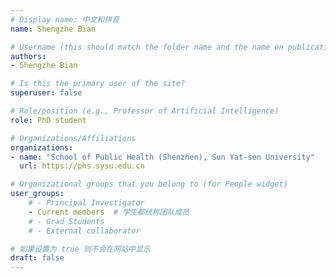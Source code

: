 ```yaml
---
# Display name: 中文和拼音
name: Shengzhe Bian

# Username (this should match the folder name and the name on publications)
authors:
- Shengzhe Bian

# Is this the primary user of the site?
superuser: false

# Role/position (e.g., Professor of Artificial Intelligence)
role: PhD student

# Organizations/Affiliations
organizations:
- name: "School of Public Health (Shenzhen), Sun Yat-sen University" 
  url: https://phs.sysu.edu.cn

# Organizational groups that you belong to (for People widget)
user_groups:
    # - Principal Investigator
    - Current members  # 学生都统称团队成员
    # - Grad Students
    # - External collaborator

# 如果设置为 true 则不会在网站中显示
draft: false
---
```





